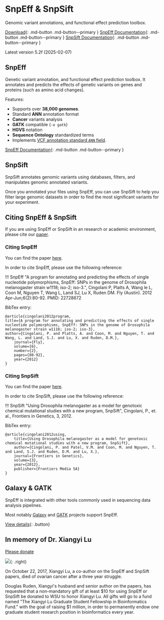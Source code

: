 # SnpEff & SnpSift

Genomic variant annotations, and functional effect prediction toolbox.

[Download](https://snpeff.odsp.astrazeneca.com/versions/snpEff_latest_core.zip){: .md-button .md-button--primary }
[SnpEff Documentation](snpeff/introduction.md){: .md-button .md-button--primary }
[SnpSift Documentation](snpsift/introduction.md){: .md-button .md-button--primary }

Latest version 5.2f (2025-02-07)

## SnpEff

Genetic variant annotation, and functional effect prediction toolbox.
It annotates and predicts the effects of genetic variants on genes and proteins (such as amino acid changes).

Features:

* Supports over **38,000 genomes**.
* Standard **ANN** annotation format
* **Cancer** variants analysis
* **GATK** compatible (`-o gatk`)
* **HGVS** notation
* **Sequence Ontology** standardized terms
* Implements [VCF annotation standard `ANN` field](adds/VCFannotationformat_v1.0.pdf).

[SnpEff Documentation](snpeff/introduction.md){: .md-button .md-button--primary }

##  SnpSift

SnpSift annotates genomic variants using databases, filters, and manipulates genomic annotated variants.

Once you annotated your files using SnpEff, you can use SnpSift to help you filter large genomic datasets in order to find the most significant variants for your experiment.



## Citing SnpEff & SnpSift

If you are using SnpEff or SnpSift in an research or academic environment, please cite our [paper](adds/SnpEff_paper.pdf).

### Citing SnpEff

You can find the paper [here](adds/SnpEff_paper.pdf).

In order to cite SnpEff, please use the following reference:

!!! SnpEff
    "A program for annotating and predicting the effects of single nucleotide polymorphisms, SnpEff: SNPs in the genome of Drosophila melanogaster strain w1118; iso-2; iso-3.", Cingolani P, Platts A, Wang le L, Coon M, Nguyen T, Wang L, Land SJ, Lu X, Ruden DM. Fly (Austin). 2012 Apr-Jun;6(2):80-92.  PMID: 22728672

BibTex entry:
```
@article{cingolani2012program,
title={A program for annotating and predicting the effects of single nucleotide polymorphisms, SnpEff: SNPs in the genome of Drosophila melanogaster strain w1118; iso-2; iso-3},
author={Cingolani, P. and Platts, A. and Coon, M. and Nguyen, T. and Wang, L. and Land, S.J. and Lu, X. and Ruden, D.M.},
    journal={Fly},
    volume={6},
    number={2},
    pages={80-92},
    year={2012}
}
```

### Citing SnpSift

You can find the paper [here](adds/SnpSift_paper.pdf).

In order to cite SnpSift, please use the following reference:

!!! SnpSift
    "Using Drosophila melanogaster as a model for genotoxic chemical mutational studies with a new program, SnpSift", Cingolani, P., et. al., Frontiers in Genetics, 3, 2012.

BibTex entry:
```
@article{cingolani2012using,
    title={Using Drosophila melanogaster as a model for genotoxic chemical mutational studies with a new program, SnpSift},
    author={Cingolani, P. and Patel, V.M. and Coon, M. and Nguyen, T. and Land, S.J. and Ruden, D.M. and Lu, X.},
    journal={Frontiers in Genetics},
    volume={3},
    year={2012},
    publisher={Frontiers Media SA}
}
```

## Galaxy & GATK

SnpEff is integrated with other tools commonly used in sequencing data analysis pipelines.

Most notably [Galaxy](http://galaxyproject.org/) and [GATK](http://www.broadinstitute.org/gatk/) projects support SnpEff.

[View details](snpeff/integration.md){: .button}

##  In memory of Dr. Xiangyi Lu

[Please donate](xiangyi_lu_donate.md)

![](images/xiangy_small.jpg){: .right}

On October 22, 2017, Xiangyi Lu, a co-author on the SnpEff and SnpSift papers, died of ovarian cancer after a three year struggle.

Douglas Ruden, Xiangyi's husband and senior author on the papers, has requested that a non-mandatory gift of at least $10 for using
SnpEff or SnpSift be donated to WSU to honor Xiangyi Lu. All gifts will go to a fund named "The Xiangyi Lu Graduate Student Fellowship in Bioinformatics Fund."
with the goal of raising $1 million, in order to permanently endow one graduate student research position in bioinformatics every year.
